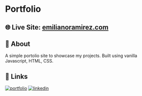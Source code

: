 # Portfolio

## 🌐 Live Site: [emilianoramirez.com](https://emilianoramirez.com/)

## 📝 About

A simple portolio site to showcase my projects.
Built using vanilla Javascript, HTML, CSS.


## 🔗 Links
[![portfolio](https://img.shields.io/badge/my_portfolio-000?style=for-the-badge&logo=ko-fi&logoColor=white)](https://emilianoramirez.com/)
[![linkedin](https://img.shields.io/badge/LinkedIn-0077B5?style=for-the-badge&logo=linkedin&logoColor=white)](https://www.linkedin.com/in/emiliano-ramirez-42233721a/)
